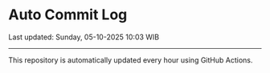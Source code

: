 # Auto Commit Log

Last updated: Sunday, 05-10-2025 10:03 WIB

---

This repository is automatically updated every hour using GitHub Actions.
